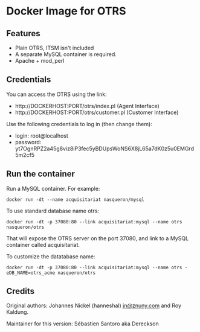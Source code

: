 Docker Image for OTRS
=====================

Features
--------

* Plain OTRS, ITSM isn't included
* A separate MySQL container is required.
* Apache + mod_perl

Credentials
------------

You can access the OTRS using the link: 

 - http://DOCKERHOST:PORT/otrs/index.pl (Agent Interface)
 - http://DOCKERHOST:PORT/otrs/customer.pl (Customer Interface)

Use the following credentials to log in (then change them):

 - login:    root@localhost
 - password: yt7OgnRPZ2a45g8viz8iP3fec5yBDUpsWoNS6X8jL65a7dK0z5u0EMGrd5m2cf5

Run the container
-----------------

Run a MySQL container. For example:

    docker run -dt --name acquisitariat nasqueron/mysql

To use standard database name otrs:

    docker run -dt -p 37080:80 --link acquisitariat:mysql --name otrs nasqueron/otrs

That will expose the OTRS server on the port 37080,
and link to a MySQL container called acquisitariat.

To customize the datatabase name:

    docker run -dt -p 37080:80 --link acquisitariat:mysql --name otrs -eDB_NAME=otrs_acme nasqueron/otrs

Credits
-------

Original authors: Johannes Nickel (hanneshal) <jn@znuny.com> and Roy Kaldung.

Maintainer for this version: Sébastien Santoro aka Dereckson

